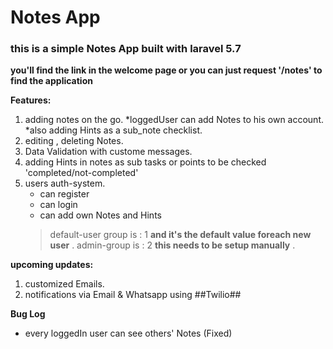 # Notes App
### this is a simple Notes App built with laravel 5.7

__you'll find the link in the welcome page or you can just request '/notes' to find the application__

__Features:__
1. adding notes on the go.
	*loggedUser can add Notes to his own account.
	*also adding Hints as a sub_note checklist.
2. editing , deleting Notes.
3. Data Validation with custome messages.
4. adding Hints in notes as sub tasks or points to be checked 'completed/not-completed'
5. users auth-system.
	* can register
	* can login
	* can add own Notes and Hints
	>default-user group is : 1 __and it's the default value foreach new user__ .
	>admin-group is : 2 __this needs to be setup manually__ .

__upcoming updates:__
1. customized Emails.
2. notifications via Email & Whatsapp using ##Twilio##

__Bug Log__
* every loggedIn user can see others' Notes (Fixed)
